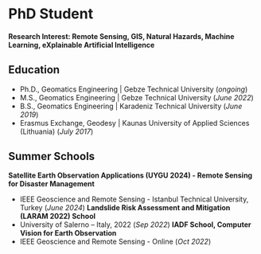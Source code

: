 # PhD Student

#### Research Interest: Remote Sensing, GIS, Natural Hazards, Machine Learning, eXplainable Artificial Intelligence

## Education
- Ph.D., Geomatics Engineering | Gebze Technical University (_ongoing_)								       		
- M.S., Geomatics Engineering	| Gebze Technical University (_June 2022_)	 			        	 
- B.S., Geomatics Engineering | Karadeniz Technical University (_June 2019_)
- Erasmus Exchange, Geodesy | Kaunas University of Applied Sciences (Lithuania) (_July 2017_)

## Summer Schools
**Satellite Earth Observation Applications (UYGU 2024) - Remote Sensing for Disaster Management**
- IEEE Geoscience and Remote Sensing - Istanbul Technical University, Turkey (_June 2024_)
**Landslide Risk Assessment and Mitigation (LARAM 2022) School**
- University of Salerno – Italy, 2022 (_Sep 2022_)
**IADF School, Computer Vision for Earth Observation**
- IEEE Geoscience and Remote Sensing - Online (_Oct 2022_)  
